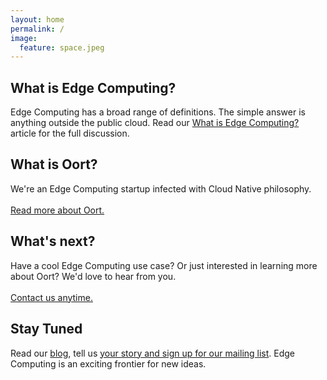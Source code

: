 ```yaml
---
layout: home
permalink: /
image:
  feature: space.jpeg
---
```


<div class="tiles">

  <div class="tile">
    <h2 class="post-title">What is Edge Computing?</h2>
    <p class="post-excerpt">Edge Computing has a broad range of definitions. The simple answer is anything outside the public cloud. Read our <a href="https://medium.com/@oort/what-is-edge-computing-4a056979f4a1">What is Edge Computing?</a> article for the full discussion.</p>
  </div><!-- /.tile -->

  <div class="tile">
    <h2 class="post-title">What is Oort?</h2>
    <p class="post-excerpt">We're an Edge Computing startup infected with Cloud Native philosophy.<br/><br/><a href="{{ site.url }}/product/">Read more about Oort.</a></p>
  </div><!-- /.tile -->

  <div class="tile">
    <h2 class="post-title">What's next?</h2>
    <p class="post-excerpt">Have a cool Edge Computing use case? Or just interested in learning more about Oort? We'd love to hear from you.<br/><br/><a href="{{ site.url }}/contact/">Contact us anytime.</a></p>
  </div><!-- /.tile -->

  <div class="tile">
    <h2 class="post-title">Stay Tuned</h2>
    <p class="post-excerpt">Read our <a href="https://medium.com/@oort">blog</a>, tell us <a href="{{ site.url }}/contact/">your story and sign up for our mailing list</a>. Edge Computing is an exciting frontier for new ideas.</p>
  </div><!-- /.tile -->

</div><!-- /.tiles -->
